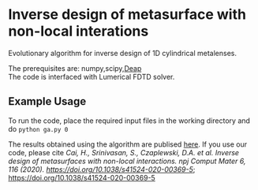 # Inverse design of metasurface with non-local interations  

Evolutionary algorithm for inverse design of 1D cylindrical metalenses. 

The prerequisites are: numpy,scipy,[Deap](https://pypi.org/project/deap/)  
The code is interfaced with Lumerical FDTD solver.  

## Example Usage 
To run the code, place the required input files in the working directory and do 
`python ga.py 0`


The results obtained using the algorithm are publised [here](https://www.nature.com/articles/s41524-020-00369-5). 
If you use our code, please cite *Cai, H., Srinivasan, S., Czaplewski, D.A. et al. Inverse design of metasurfaces with non-local interactions. npj Comput Mater 6, 116 (2020). https://doi.org/10.1038/s41524-020-00369-5*; https://doi.org/10.1038/s41524-020-00369-5 

